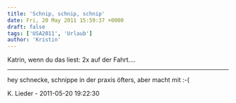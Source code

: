 ```yaml
---
title: 'Schnip, schnip, schnip'
date: Fri, 20 May 2011 15:59:37 +0000
draft: false
tags: ['USA2011', 'Urlaub']
author: 'Kristin'
---
```


Katrin, wenn du das liest: 2x auf der Fahrt....

---

hey schnecke, schnippe in der praxis öfters, aber macht mit :-(

K. Lieder - 2011-05-20 19:22:30